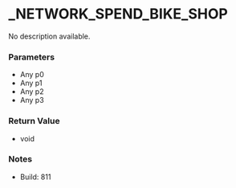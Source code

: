 # _NETWORK_SPEND_BIKE_SHOP

No description available.

### Parameters
* Any p0
* Any p1
* Any p2
* Any p3

### Return Value
* void

### Notes
* Build: 811

